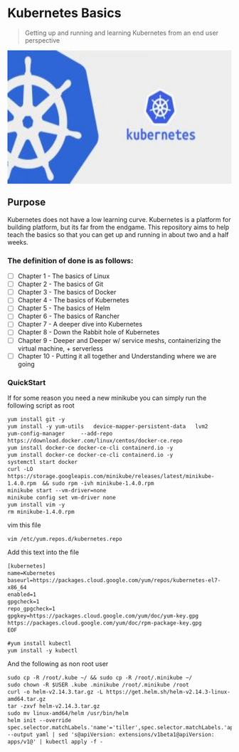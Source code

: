 # Kubernetes Basics
> Getting up and running and learning Kubernetes from an end user perspective

<img src="images/Kubernetes-training-in-Hyderabad.jpeg" width="600" height="300" align="center" />

## Purpose
Kubernetes does not have a low learning curve. Kubernetes is a platform for building platform, but its far from the endgame. This repository aims to help teach the basics so that you can get up and running in about two and a half weeks.

### The definition of done is as follows:
- [ ] Chapter 1 - The basics of Linux
- [ ] Chapter 2 - The basics of Git
- [ ] Chapter 3 - The basics of Docker
- [ ] Chapter 4 - The basics of Kubernetes
- [ ] Chapter 5 - The basics of Helm
- [ ] Chapter 6 - The basics of Rancher
- [ ] Chapter 7 - A deeper dive into Kubernetes 
- [ ] Chapter 8 - Down the Rabbit hole of Kubernetes
- [ ] Chapter 9 - Deeper and Deeper w/ service meshs, containerizing the virtual machine, + serverless
- [ ] Chapter 10 - Putting it all together and Understanding where we are going

### QuickStart
If for some reason you need a new minikube you can simply run the following script as root
```
yum install git -y
yum install -y yum-utils   device-mapper-persistent-data   lvm2
yum-config-manager     --add-repo     https://download.docker.com/linux/centos/docker-ce.repo
yum install docker-ce docker-ce-cli containerd.io -y
yum install docker-ce docker-ce-cli containerd.io -y
systemctl start docker
curl -LO https://storage.googleapis.com/minikube/releases/latest/minikube-1.4.0.rpm  && sudo rpm -ivh minikube-1.4.0.rpm
minikube start --vm-driver=none
minikube config set vm-driver none
yum install vim -y
rm minikube-1.4.0.rpm
```
vim this file
```
vim /etc/yum.repos.d/kubernetes.repo
```
Add this text into the file
```
[kubernetes]
name=Kubernetes
baseurl=https://packages.cloud.google.com/yum/repos/kubernetes-el7-x86_64
enabled=1
gpgcheck=1
repo_gpgcheck=1
gpgkey=https://packages.cloud.google.com/yum/doc/yum-key.gpg https://packages.cloud.google.com/yum/doc/rpm-package-key.gpg
EOF
```
```
#yum install kubectl
yum install -y kubectl
```
And the following as non root user
```
sudo cp -R /root/.kube ~/ && sudo cp -R /root/.minikube ~/
sudo chown -R $USER .kube .minikube /root/.minikube /root
curl -o helm-v2.14.3.tar.gz -L https://get.helm.sh/helm-v2.14.3-linux-amd64.tar.gz
tar -zxvf helm-v2.14.3.tar.gz
sudo mv linux-amd64/helm /usr/bin/helm
helm init --override spec.selector.matchLabels.'name'='tiller',spec.selector.matchLabels.'app'='helm' --output yaml | sed 's@apiVersion: extensions/v1beta1@apiVersion: apps/v1@' | kubectl apply -f -
```
